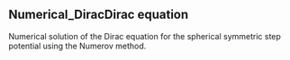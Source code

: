 ## Numerical_DiracDirac equation
Numerical solution of the Dirac equation for the spherical symmetric step potential using the Numerov method.
<!--stackedit_data:
eyJoaXN0b3J5IjpbLTIwODg4NTkwNDNdfQ==
-->
